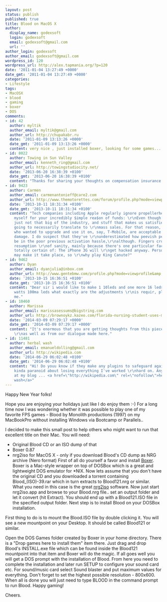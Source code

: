 ```yaml
---
layout: post
status: publish
published: true
title: Blood on MacOS X
author:
  display_name: godexsoft
  login: godexsoft
  email: godexsoft@gmail.com
  url: ''
author_login: godexsoft
author_email: godexsoft@gmail.com
wordpress_id: 120
wordpress_url: http://alex.tapmania.org/?p=120
date: '2011-01-04 13:27:49 +0000'
date_gmt: '2011-01-04 13:27:49 +0000'
categories:
- Lifestyle
tags:
- MacOSX
- blood
- gaming
- boxer
- DOS
comments:
- id: 42
  author: myltik
  author_email: myltik@gmail.com
  author_url: http://chupakabr.ru
  date: '2011-01-09 13:13:26 +0000'
  date_gmt: '2011-01-09 13:13:26 +0000'
  content: very nice , just installed boxer, looking for some games...
- id: 8022
  author: Towing in Sun Valley
  author_email: kenneth_ring@gmail.com
  author_url: http://towingstudiocity.net/
  date: '2013-06-20 16:38:39 +0100'
  date_gmt: '2013-06-20 16:38:39 +0100'
  content: "Thanks for sharing your thoughts on compensation insurance.\r\nRegards"
- id: 9423
  author: Carmen
  author_email: carmenantonieff@care2.com
  author_url: http://www.themotorettes.com/forum/profile.php?mode=viewprofile&amp;u=528743
  date: '2013-10-11 18:31:34 +0100'
  date_gmt: '2013-10-11 18:31:34 +0100'
  content: "Tech companies including Apple regularly ignore propellerheads for instance
    myself for your incredibly $imple rea$on of funds: \r\nEven though vocal, we're
    just not that big of the industry, and stuff that makes us satisfied \r\nisn't
    going to necessarily translate to \r\nmass sales. For that reason, these of us
    who wanted to upgrade and use it on, say, T-Mobile, are acceptable \r\ncollateral
    damage. I do suspect that they've \r\nunderestimated how peevish persons are gonna
    be in the poor previous activation hassle,\r\nalthough. Fingers crossed for your
    resumption \r\nof sanity, mainly because there's one particular factor that I'm
    totally certain of: The iPhone 3G will \r\nget hacked anyway. Persons like this
    may make it take place, so \r\nwhy play King Canute?"
- id: 9462
  author: Dyan
  author_email: dyanjulia@inbox.com
  author_url: http://www.gentebmw.com/profile.php?mode=viewprofile&amp;u=83040
  date: '2013-10-15 16:36:51 +0100'
  date_gmt: '2013-10-15 16:36:51 +0100'
  content: "Dear sir i would like to make 1 10leds and one more 16 leds of 8mm,\r\n0.5
    watts 100ma leds what exactly are the adjustments \r\nis requir, please enable
    me."
- id: 10460
  author: Marissa
  author_email: marissasessums@bigstring.com
  author_url: http://brownoykz.kazeo.com/florida-nursing-student-uses-msn-training-to-create-veteran-s-patient-education-programs,a4051762.html
  date: '2014-03-09 07:29:17 +0000'
  date_gmt: '2014-03-09 07:29:17 +0000'
  content: "It's enormous that you are getting thoughts from this piece of writing
    \r\nas well as from our dialogue made here."
- id: 11481
  author: herbal wash
  author_email: emanueldolling@gmail.com
  author_url: http://wikipedia.com
  date: '2014-06-29 06:02:48 +0100'
  date_gmt: '2014-06-29 06:02:48 +0100'
  content: "Hi! Do youu know if they make any plugins to safeguard against hackers?\r\n\r\nI'm
    kinda paranoid about losing everything I've worked \r\nhard on. Any suggestions?\r\n\r\nLook
    at my blog ... <a href=\"http://wikipedia.com\" rel=\"nofollow\">herbal
    wash</a>"
---
```

Happy New Year folks!

Hope you are enjoying your holidays just like I do enjoy them :-)
For a long time now I was wondering whether it was possible to play one of my favorite FPS games - Blood by Monolith productions (1997) on my MacBookPro without installing Windows via Bootcamp or Parallels..

I decided to make this small post to help others who might want to run that excellent title on their Mac.
You will need:
- Original Blood CD or an ISO dump of that
- Boxer 0.87
- nrg2iso for MacOS X - only if you download Blood's CD dump as NRG archive (Nero format)
First of all do yourself a favor and install <a href="http://boxerapp.com/download/0.87">Boxer</a>. Boxer is a Mac-style wrapper on top of DOSBox which is a great and lightweight DOS emulator for *NIX.
Now lets assume that you don't have the original CD and you downloaded a torrent containing Blood_(ISO)-39.rar which in turn extracts to Blood121.nrg or similar. What you need in this case is the great <a href="http://download.cnet.com/nrg2iso/3000-2248_4-76952.html">nrg2iso</a> software.
Now just start nrg2iso.app and browse to your Blood.nrg file.. set an output folder and let it convert (hit Extract). You should end up with a Blood121.ISO file in the specified output folder.
Next step is to install Blood on your DOSBox installation.

First thing to do is to mount the Blood.ISO file by double clicking it. You will see a new mountpoint on your Desktop. It should be called Blood121 or similar.

Open the DOS Games folder created by Boxer in your home directory. There is a "Drop games here to install them" item there. Just drag and drop Blood's INSTALL.exe file which can be found inside the Blood121 mountpoint into that item and Boxer will do the magic.
If all goes well you will get a DOS prompt with the installation of Blood. From here you need to complete the installation and later run SETUP to configure your sound card etc. For sound/music card select Sound blaster and put maximum values for everything. Don't forget to set the highest possible resolution - 800x600.
When all is done you will just need to type BLOOD in the command prompt to run Blood.
Happy gaming!

Cheers.
